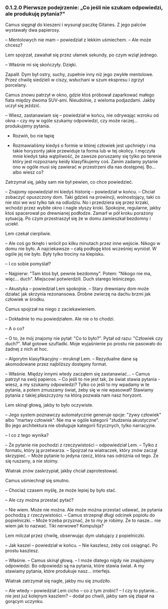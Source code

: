 ### 0.1.2.0 Pierwsze podejrzenie: „Co jeśli nie szukam odpowiedzi, ale produkuję pytania?"

Camus sięgnął do kieszeni i wysunął paczkę Gitanes. Z jego palców wystawały dwa papierosy.

– Mentolowych nie mam – powiedział z lekkim uśmiechem. – Ale może chcesz?

Lem spojrzał, zawahał się przez ułamek sekundy, po czym wziął jednego.

– Właśnie mi się skończyły. Dzięki.

Zapalił. Dym był ostry, suchy, zupełnie inny niż jego zwykłe mentolowe. Przez chwilę siedzieli w ciszy, wsłuchani w szum ekspresu i zgrzyt porcelany.

Camus znowu patrzył w okno, gdzie ktoś próbował zaparkować małego fiata między dwoma SUV-ami. Nieudolnie, z wieloma podjazdami. Jakby uczył się jeździć.

– Wiesz, zastanawiam się – powiedział w końcu, nie odrywając wzroku od okna – czy my w ogóle szukamy odpowiedzi, czy może raczej... produkujemy pytania.

- Rozwiń, bo nie łapię

- Rozmawialiśmy kiedyś o formie w której człowiek jest upchnięty i ma takie horyzonty jakie przewiduje ta forma lub w tej okolicy. I męczyła mnie kiedyś taka wątpliwość, że zawsze poruszamy się tylko po terenie który jest rozpoznany keidy klasyfikujemy coś. Zanim zadamy pytanie ono w ogóle musi się zawierać w przestrzeni dla nas dostępnej. Bo... albo wiesz co?

Zatrzymał się, jakby sam nie był pewien, co chce powiedzieć.

– Znajomy opowiedział mi kiedyś historię – powiedział w końcu. – Chciał zobaczyć opuszczony dom. Taki gdzieś na prowincji, wolnostojący, taki co nie stoi we wsi tylko tak na odludziu. No i przedziera się przez krzaki, wchodzi przez wybite okno i nagle słyszy kroki. Spokojne, regularne, jakby ktoś spacerował po drewnianej podłodze. Zamarł w pół kroku porażony sytuacją. Po czym przestraszył się że w domu zamieszkał bezdomny i uciekł.

Lem czekał cierpliwie.

– Ale coś go tknęło i wrócił po kilku minutach przez inne wejście. Nikogo w domu nie było. A najciekawsze – całą podłogę ktoś wcześniej wyniósł. W ogóle jej nie było. Były tylko trociny na klepisku.

– I co sobie pomyślał?

– Najpierw: "Tam ktoś był, pewnie bezdomny". Potem: "Nikogo nie ma, więc... duch". Miejscowi potwierdzili. Duch starego leśniczego.

– Akustyka – powiedział Lem spokojnie. – Stary drewniany dom może działać jak skrzynia rezonansowa. Drobne zwierzę na dachu brzmi jak człowiek w środku.

Camus spojrzał na niego z zaciekawieniem.

– Dokładnie to mu powiedziałem. Ale nie o to chodzi.

– A o co?

– O to, że mój znajomy nie pytał: "Co to było?". Pytał od razu: "Człowiek czy duch?". Miał gotowe szufladki. Moje wyjaśnienie po prostu nie pasowało do żadnej z nich at hoc.

– Algorytm klasyfikacyjny – mruknął Lem. – Rezydualne dane są akomodowane przez najbliższy dostępny format.

– Właśnie. Między innymi wtedy zacząłem się zastanawiać... – Camus patrzył na swój papieros. – Co jeśli to nie jest tak, że świat stawia pytania - wiesz, a my szukamy odpowiedzi? Tylko co jeśli to my wpadamy w te pytania, a potem zmuszamy świat, żeby się w nie wpasował? Stawiamy pytania z takiej płaszczyzny na którą pozwala nam nasz horyzont.

Lem skinął głową, jakby to było oczywiste.

– Jego system poznawczy automatycznie generuje opcje: "żywy człowiek" albo "martwy człowiek". Nie ma w ogóle kategorii "złudzenia akustyczne". Bo jego architektura nie obsługuje kategorii fizycznych, tylko narracyjne.

– I co z tego wynika?

– Że pytanie nie pochodzi z rzeczywistości – odpowiedział Lem. – Tylko z formatu, który ją przetwarza. – Spojrzał na wiatraczek, który znów zaczął skrzypieć. – Może pytanie to jedyna rzecz, która nas odróżnia od tego. Że się ruszamy, a nie stoimy.

Wiatrak znów zaskrzypiał, jakby chciał zaprotestować.

Camus uśmiechnął się smutno.

– Chociaż czasem myślę, że może lepiej by było stać.

– Ale czy można przestać pytać?

– Nie wiem. Może nie można. Ale może można przestać udawać, że pytania pochodzą z rzeczywistości. – Camus strzepnął długi odcinek popiołu do popielniczki. – Może trzeba przyznać, że to my je robimy. Że to nasze... nie wiem jak to nazwać. Tiki nerwowe? Kompulsja?

Lem milczał przez chwilę, obserwując dym ulatujący z popielniczki.

– Jak kaszel – powiedział w końcu. – Nie kaszlesz, żeby coś osiągnąć. Po prostu kaszlesz.

– Właśnie. – Camus skinął głową. – I może dlatego nigdy nie znajdujemy odpowiedzi. Bo odpowiedzi są na pytania, które stawia świat. A my stawiamy pytania, które produkuje nasz... interfejs.

Wiatrak zatrzymał się nagle, jakby mu się znudziło.

– Ale wtedy – powiedział Lem cicho – co z tym zrobić? – I czy to pytanie... nie jest już kolejnym kaszlem? – dodał po chwili, jakby sam się złapał na gorącym uczynku.
